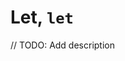 # Let, `let`

// TODO: Add description

<!-- The `final` keyword is used to **declare** a **final variable**, that is, a variable that
cannot be **reassigned**.

## Regex

```regex
final // English,Spanish, Portuguese, Danish, Norwegian, Swedish, German, Dutch
| finale // French
| finaali // Finnish
| конечный // Russian
| 最終 // Japanese
| 最终 // Chinese
| 최종 // Korean
| mwisho // Swahili
```

## Examples

```leaf
final foo = "Hello, world!"

// foo = "Hello, world!" // Error: cannot reassign final variable
``` -->
